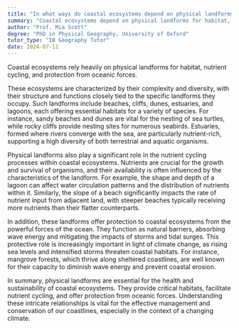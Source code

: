 ```yaml
---
title: "In what ways do coastal ecosystems depend on physical landforms?"
summary: "Coastal ecosystems depend on physical landforms for habitat, nutrient cycling, and protection from oceanic forces."
author: "Prof. Mia Scott"
degree: "PhD in Physical Geography, University of Oxford"
tutor_type: "IB Geography Tutor"
date: 2024-07-11
---
```


Coastal ecosystems rely heavily on physical landforms for habitat, nutrient cycling, and protection from oceanic forces.

These ecosystems are characterized by their complexity and diversity, with their structure and functions closely tied to the specific landforms they occupy. Such landforms include beaches, cliffs, dunes, estuaries, and lagoons, each offering essential habitats for a variety of species. For instance, sandy beaches and dunes are vital for the nesting of sea turtles, while rocky cliffs provide nesting sites for numerous seabirds. Estuaries, formed where rivers converge with the sea, are particularly nutrient-rich, supporting a high diversity of both terrestrial and aquatic organisms.

Physical landforms also play a significant role in the nutrient cycling processes within coastal ecosystems. Nutrients are crucial for the growth and survival of organisms, and their availability is often influenced by the characteristics of the landform. For example, the shape and depth of a lagoon can affect water circulation patterns and the distribution of nutrients within it. Similarly, the slope of a beach significantly impacts the rate of nutrient input from adjacent land, with steeper beaches typically receiving more nutrients than their flatter counterparts.

In addition, these landforms offer protection to coastal ecosystems from the powerful forces of the ocean. They function as natural barriers, absorbing wave energy and mitigating the impacts of storms and tidal surges. This protective role is increasingly important in light of climate change, as rising sea levels and intensified storms threaten coastal habitats. For instance, mangrove forests, which thrive along sheltered coastlines, are well known for their capacity to diminish wave energy and prevent coastal erosion.

In summary, physical landforms are essential for the health and sustainability of coastal ecosystems. They provide critical habitats, facilitate nutrient cycling, and offer protection from oceanic forces. Understanding these intricate relationships is vital for the effective management and conservation of our coastlines, especially in the context of a changing climate.
    